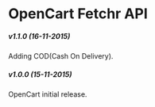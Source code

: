 # OpenCart Fetchr API

##### v1.1.0 (16-11-2015)
Adding COD(Cash On Delivery).

##### v1.0.0 (15-11-2015)
OpenCart initial release.
